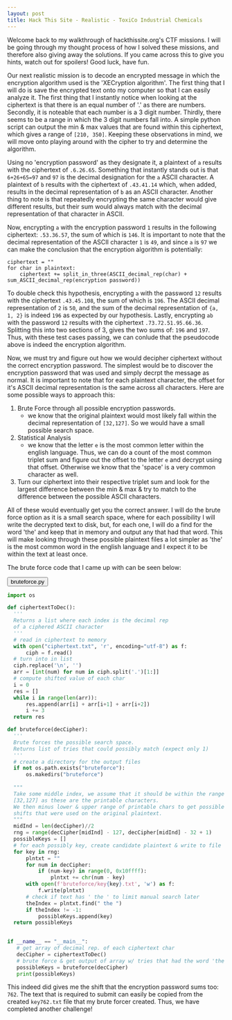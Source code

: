 ```yaml
---
layout: post
title: Hack This Site - Realistic - ToxiCo Industrial Chemicals
---
```


Welcome back to my walkthrough of hackthissite.org's CTF missions. I will be going through my thought process of how I solved these missions, and therefore also giving away the solutions. If you came across this to give you hints, watch out for spoilers! Good luck, have fun.

Our next realistic mission is to decode an encrypted message in which the encryption algorithm used is the 'XECryption algorithm'. The first thing that I will do is save the encrypted text onto my computer so that I can easily analyze it. The first thing that I instantly notice when looking at the ciphertext is that there is an equal number of '.' as there are numbers. Secondly, it is noteable that each number is a 3 digit number. Thirdly, there seems to be a range in which the 3 digit numbers fall into. A simple python script can output the min & max values that are found within this ciphertext, which gives a range of `[210, 350]`. Keeping these observations in mind, we will move onto playing around with the cipher to try and determine the algorithm.

Using no 'encryption password' as they designate it, a plaintext of `a` results with the ciphertext of `.6.26.65`. Something that instantly stands out is that `6+26+65=97` and `97` is the decimal designation for the `a` ASCII character. A plaintext of `b` results with the ciphertext of `.43.41.14` which, when added, results in the decimal representation of `b` as an ASCII character. Another thing to note is that repeatedly encrypting the same character would give different results, but their sum would always match with the decimal representation of that character in ASCII. 

Now, encrypting `a` with the encryption password `1` results in the following ciphertext: `.53.36.57`, the sum of which is `146`. It is important to note that the decimal representation of the ASCII character `1` is `49`, and since `a` is `97` we can make the conclusion that the encryption algorithm is potentially:
```
ciphertext = ""
for char in plaintext:
    ciphertext += split_in_three(ASCII_decimal_rep(char) + sum_ASCII_decimal_rep(encryption password))
```
To double check this hypothesis, encrypting `a` with the password `12` results with the ciphertext `.43.45.108`, the sum of which is `196`. The ASCII decimal representation of `2` is `50`, and the sum of the decimal representation of `{a, 1, 2}` is indeed `196` as expected by our hypothesis. Lastly, encrypting `ab` with the password `12` results with the ciphertext `.73.72.51.95.66.36`. Splitting this into two sections of 3, gives the two sums of: `196` and `197`. Thus, with these test cases passing, we can conlude that the pseudocode above is indeed the encryption algorithm.

Now, we must try and figure out how we would decipher ciphertext without the correct encryption password. The simplest would be to discover the encryption password that was used and simply decrpt the message as normal. It is important to note that for each plaintext character, the offset for it's ASCII decimal representation is the same across all characters. Here are some possible ways to approach this:
1. Brute Force through all possible encryption passwords.
   - we know that the original plaintext would most likely fall within the decimal representation of `[32,127]`. So we would have a small possible search space.
2. Statistical Analysis
    - we know that the letter `e` is the most common letter within the english language. Thus, we can do a count of the most common triplet sum and figure out the offset to the letter `e` and decrypt using that offset. Otherwise we know that the 'space' is a very common character as well. 
3. Turn our ciphertext into their respective triplet sum and look for the largest difference between the min & max & try to match to the difference between the possible ASCII characters.

All of these would eventually get you the correct answer. I will do the brute force option as it is a small search space, where for each possibility I will write the decrypted text to disk, but, for each one, I will do a find for the word 'the' and keep that in memory and output any that had that word. This will make looking through these possible plaintext files a lot simpler as 'the' is the most common word in the english language and I expect it to be within the text at least once.

The brute force code that I came up with can be seen below:

<button class="btn btn-primary" type="button" data-toggle="collapse" data-target="#codeSnip" aria-expanded="false" aria-controls="codeSnip">
    bruteforce.py
</button>
<div class="collapse" id="codeSnip">
  <div class="card card-body" markdown="1">

```python
import os

def ciphertextToDec():
  '''
  Returns a list where each index is the decimal rep 
  of a ciphered ASCII character
  '''
  # read in ciphertext to memory
  with open("ciphertext.txt", 'r', encoding="utf-8") as f:
      ciph = f.read()
  # turn into in list
  ciph.replace('\n', '')
  arr = [int(num) for num in ciph.split('.')[1:]]
  # compute shifted value of each char
  i = 0
  res = []
  while i in range(len(arr)):
      res.append(arr[i] + arr[i+1] + arr[i+2])
      i += 3
  return res

def bruteforce(decCipher):
  '''
  Brute forces the possible search space.
  Returns list of tries that could possibly match (expect only 1)
  '''
  # create a directory for the output files
  if not os.path.exists("bruteforce"):
      os.makedirs("bruteforce")  
 
  """
  Take some middle index, we assume that it should be within the range 
  [32,127] as these are the printable characters.
  We then minus lower & upper range of printable chars to get possible
  shifts that were used on the original plaintext.
  """
  midInd = len(decCipher)//2
  rng = range(decCipher[midInd] - 127, decCipher[midInd] - 32 + 1)
  possibleKeys = []
  # for each possibly key, create candidate plaintext & write to file
  for key in rng:
      plntxt = ""
      for num in decCipher:
          if (num-key) in range(0, 0x10ffff):
              plntxt += chr(num - key)
      with open(f'bruteforce/key{key}.txt', 'w') as f:
          f.write(plntxt)
      # check if text has ' the ' to limit manual search later
      theIndex = plntxt.find(" the ")
      if theIndex != -1:
          possibleKeys.append(key)
  return possibleKeys
     

if __name__ == "__main__":
   # get array of decimal rep. of each ciphertext char
   decCipher = ciphertextToDec()
   # brute force & get output of array w/ tries that had the word 'the'
   possibleKeys = bruteforce(decCipher)
   print(possibleKeys)
```
  </div>
</div>

This indeed did gives me the shift that the encryption password sums too: `762`. The text that is required to submit can easily be copied from the created `key762.txt` file that my brute forcer created. Thus, we have completed another challenge!